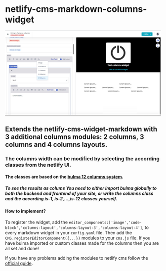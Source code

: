 # netlify-cms-markdown-columns-widget

![alt text](https://github.com/Ys-sudo/netlify-cms-markdown-columns-widget/blob/main/md-cols.jpg)

## Extends the netlify-cms-widget-markdown with 3 additional columns modules: 2 columns, 3 columns and 4 columns layouts.
### The columns width can be modified by selecting the according classes from the netlify UI. 
#### The classes are based on the [bulma 12 columns system](https://bulma.io/documentation/columns/sizes/#12-columns-system).
##### To see the results as colums **You need to either import bulma globally to both the backend and frontend of your site**, or write the **columns** class and the according **is-1, is-2,...,is-12** classes yourself.

#### How to implement?

To register the widget, add the ```editor_components:['image','code-block','columns-layout','columns-layout-3','columns-layout-4']```, to every markdown widget in your ```config.yaml``` file. Then add the ```CMS.registerEditorComponent({...})``` modules to your ```cms.js``` file. If you have bulma imported or custom classes made for the columns then you are all set and done!

If you have any problems adding the modules to netlify cms follow the [official guide](https://www.netlifycms.org/docs/custom-widgets/#registereditorcomponent).

